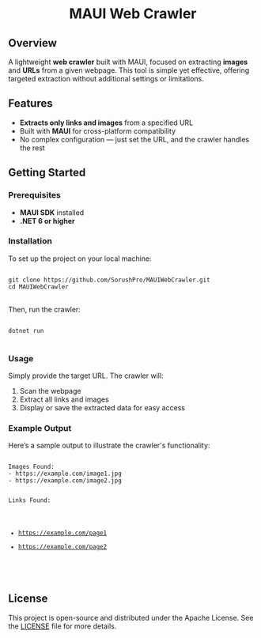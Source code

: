 <h1 align="center">MAUI Web Crawler</h1>

<h2>Overview</h2>
<p>A lightweight <strong>web crawler</strong> built with MAUI, focused on extracting <strong>images</strong> and <strong>URLs</strong> from a given webpage. This tool is simple yet effective, offering targeted extraction without additional settings or limitations.</p>

<h2>Features</h2>
<ul>
    <li><strong>Extracts only links and images</strong> from a specified URL</li>
    <li>Built with <strong>MAUI</strong> for cross-platform compatibility</li>
    <li>No complex configuration — just set the URL, and the crawler handles the rest</li>
</ul>

<h2>Getting Started</h2>

<h3>Prerequisites</h3>
<ul>
    <li><strong>MAUI SDK</strong> installed</li>
    <li><strong>.NET 6 or higher</strong></li>
</ul>

<h3>Installation</h3>
<p>To set up the project on your local machine:</p>
<pre>
<code>
git clone https://github.com/SorushPro/MAUIWebCrawler.git
cd MAUIWebCrawler
</code>
</pre>
<p>Then, run the crawler:</p>
<pre>
<code>
dotnet run
</code>
</pre>

<h3>Usage</h3>
<p>Simply provide the target URL. The crawler will:</p>
<ol>
    <li>Scan the webpage</li>
    <li>Extract all links and images</li>
    <li>Display or save the extracted data for easy access</li>
</ol>

<h3>Example Output</h3>
<p>Here’s a sample output to illustrate the crawler's functionality:</p>
<pre>
<code>
Images Found:
- https://example.com/image1.jpg
- https://example.com/image2.jpg

Links Found:
- https://example.com/page1
- https://example.com/page2
</code>
</pre>


<h2>License</h2>
<p>This project is open-source and distributed under the Apache License. See the <a href="LICENSE">LICENSE</a> file for more details.</p>


